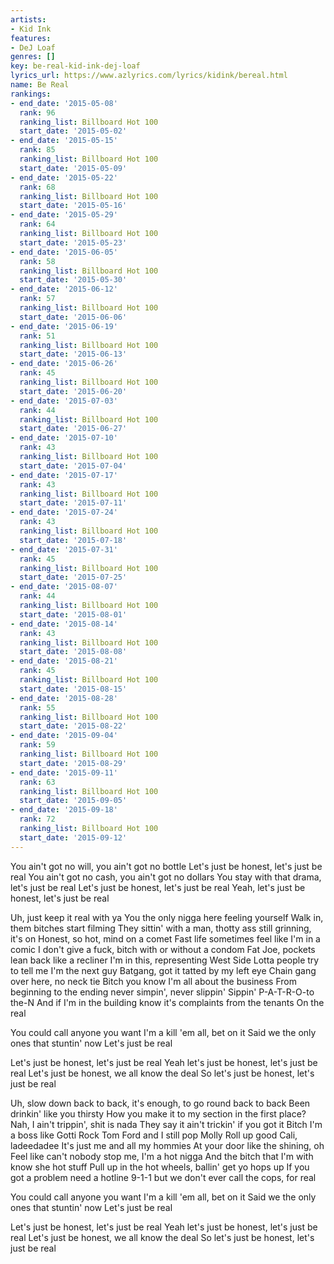 ```yaml
---
artists:
- Kid Ink
features:
- DeJ Loaf
genres: []
key: be-real-kid-ink-dej-loaf
lyrics_url: https://www.azlyrics.com/lyrics/kidink/bereal.html
name: Be Real
rankings:
- end_date: '2015-05-08'
  rank: 96
  ranking_list: Billboard Hot 100
  start_date: '2015-05-02'
- end_date: '2015-05-15'
  rank: 85
  ranking_list: Billboard Hot 100
  start_date: '2015-05-09'
- end_date: '2015-05-22'
  rank: 68
  ranking_list: Billboard Hot 100
  start_date: '2015-05-16'
- end_date: '2015-05-29'
  rank: 64
  ranking_list: Billboard Hot 100
  start_date: '2015-05-23'
- end_date: '2015-06-05'
  rank: 58
  ranking_list: Billboard Hot 100
  start_date: '2015-05-30'
- end_date: '2015-06-12'
  rank: 57
  ranking_list: Billboard Hot 100
  start_date: '2015-06-06'
- end_date: '2015-06-19'
  rank: 51
  ranking_list: Billboard Hot 100
  start_date: '2015-06-13'
- end_date: '2015-06-26'
  rank: 45
  ranking_list: Billboard Hot 100
  start_date: '2015-06-20'
- end_date: '2015-07-03'
  rank: 44
  ranking_list: Billboard Hot 100
  start_date: '2015-06-27'
- end_date: '2015-07-10'
  rank: 43
  ranking_list: Billboard Hot 100
  start_date: '2015-07-04'
- end_date: '2015-07-17'
  rank: 43
  ranking_list: Billboard Hot 100
  start_date: '2015-07-11'
- end_date: '2015-07-24'
  rank: 43
  ranking_list: Billboard Hot 100
  start_date: '2015-07-18'
- end_date: '2015-07-31'
  rank: 45
  ranking_list: Billboard Hot 100
  start_date: '2015-07-25'
- end_date: '2015-08-07'
  rank: 44
  ranking_list: Billboard Hot 100
  start_date: '2015-08-01'
- end_date: '2015-08-14'
  rank: 43
  ranking_list: Billboard Hot 100
  start_date: '2015-08-08'
- end_date: '2015-08-21'
  rank: 45
  ranking_list: Billboard Hot 100
  start_date: '2015-08-15'
- end_date: '2015-08-28'
  rank: 55
  ranking_list: Billboard Hot 100
  start_date: '2015-08-22'
- end_date: '2015-09-04'
  rank: 59
  ranking_list: Billboard Hot 100
  start_date: '2015-08-29'
- end_date: '2015-09-11'
  rank: 63
  ranking_list: Billboard Hot 100
  start_date: '2015-09-05'
- end_date: '2015-09-18'
  rank: 72
  ranking_list: Billboard Hot 100
  start_date: '2015-09-12'
---
```



You ain't got no will, you ain't got no bottle
Let's just be honest, let's just be real
You ain't got no cash, you ain't got no dollars
You stay with that drama, let's just be real
Let's just be honest, let's just be real
Yeah, let's just be honest, let's just be real


Uh, just keep it real with ya
You the only nigga here feeling yourself
Walk in, them bitches start filming
They sittin' with a man, thotty ass still grinning, it's on
Honest, so hot, mind on a comet
Fast life sometimes feel like I'm in a comic
I don't give a fuck, bitch with or without a condom
Fat Joe, pockets lean back like a recliner
I'm in this, representing West Side
Lotta people try to tell me I'm the next guy
Batgang, got it tatted by my left eye
Chain gang over here, no neck tie
Bitch you know I'm all about the business
From beginning to the ending never simpin', never slippin'
Sippin' P-A-T-R-O-to the-N
And if I'm in the building know it's complaints from the tenants
On the real


You could call anyone you want
I'm a kill 'em all, bet on it
Said we the only ones that stuntin' now
Let's just be real


Let's just be honest, let's just be real
Yeah let's just be honest, let's just be real
Let's just be honest, we all know the deal
So let's just be honest, let's just be real


Uh, slow down back to back, it's enough, to go round back to back
Been drinkin' like you thirsty
How you make it to my section in the first place?
Nah, I ain't trippin', shit is nada
They say it ain't trickin' if you got it
Bitch I'm a boss like Gotti
Rock Tom Ford and I still pop Molly
Roll up good Cali, ladeedadee
It's just me and all my hommies
At your door like the shining, oh
Feel like can't nobody stop me, I'm a hot nigga
And the bitch that I'm with know she hot stuff
Pull up in the hot wheels, ballin' get yo hops up
If you got a problem need a hotline
9-1-1 but we don't ever call the cops, for real


You could call anyone you want
I'm a kill 'em all, bet on it
Said we the only ones that stuntin' now
Let's just be real


Let's just be honest, let's just be real
Yeah let's just be honest, let's just be real
Let's just be honest, we all know the deal
So let's just be honest, let's just be real




